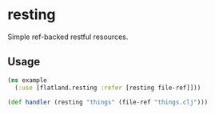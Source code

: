 # resting

Simple ref-backed restful resources.

## Usage

```clj
(ns example
  (:use [flatland.resting :refer [resting file-ref]]))

(def handler (resting "things" (file-ref "things.clj")))
```
